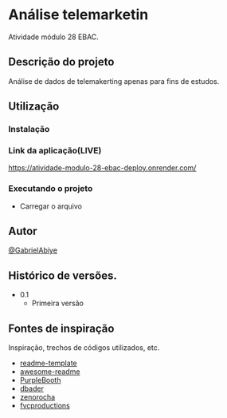 # Análise telemarketin

Atividade módulo 28 EBAC.

## Descrição do projeto

Análise de dados de telemakerting apenas para fins de estudos.

## Utilização

### Instalação

### Link da aplicação(LIVE)

https://atividade-modulo-28-ebac-deploy.onrender.com/

### Executando o projeto

* Carregar o arquivo

## Autor

[@GabrielAbiye]([www.linkedin.com/in/gabriel-abiyê-sampaio](https://www.linkedin.com/in/gabriel-abiy%C3%AA-sampaio/))

## Histórico de versões.

* 0.1
    * Primeira versão

## Fontes de inspiração

Inspiração, trechos de códigos utilizados, etc.
* [readme-template](https://gist.github.com/DomPizzie/7a5ff55ffa9081f2de27c315f5018afc)
* [awesome-readme](https://github.com/matiassingers/awesome-readme)
* [PurpleBooth](https://gist.github.com/PurpleBooth/109311bb0361f32d87a2)
* [dbader](https://github.com/dbader/readme-template)
* [zenorocha](https://gist.github.com/zenorocha/4526327)
* [fvcproductions](https://gist.github.com/fvcproductions/1bfc2d4aecb01a834b46)
